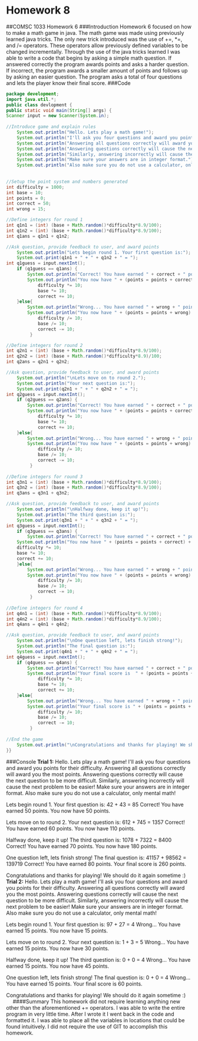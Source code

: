 # Homework 8

##COMSC 1033 Homework 6
###Introduction
	Homework 6 focused on how to make a math game in java. The math game was made using previously learned java
	tricks. The only new trick introduced was the use of +=, *=, and /= operators. These operators allow 
	previously defined variables to be changed incrementally. Through the use of the java tricks learned I was
	able to write a code that begins by asking a simple math question. If answered correctly the program awards
	points and asks a harder question. If incorrect, the program awards a smaller amount of points and follows 
	up by asking an easier question. The program asks a total of four questions and lets the player know their 
	final score.
###Code
```java
package development;
import java.util.*;
public class devlopment {
public static void main(String[] args) {
Scanner input = new Scanner(System.in);
	
//Introduce game and explain rules	
	System.out.println("Hello. Lets play a math game!");
	System.out.println("I'll ask you four questions and award you points for their difficulty.");
	System.out.println("Answering all questions correctly will award you the most points.");
	System.out.println("Answering questions correctly will cause the next question to be more difficult.");
	System.out.println("Similarly, answering incorrectly will cause the next problem to be easier!");
	System.out.println("Make sure your answers are in integer format.");
	System.out.println("Also make sure you do not use a calculator, only mental math!\n");
	
	
//Setup the point system and numbers generated
int difficulty = 1000;
int base = 10;
int points = 0;
int correct = 50;
int wrong = 15;

//Define integers for round 1
int q1n1 = (int) (base + Math.random()*difficulty*8.9/100);
int q1n2 = (int) (base + Math.random()*difficulty*8.9/100);
int q1ans = q1n1 + q1n2;

//Ask question, provide feedback to user, and award points
	System.out.println("Lets begin round 1. Your first question is:");
	System.out.print(q1n1 + " + " + q1n2 + " = ");
int q1guess = input.nextInt();
	if (q1guess == q1ans) {
		System.out.println("Correct! You have earned " + correct + " points.");
		System.out.println("You now have " + (points = points + correct) + " points.");
			difficulty *= 10;
			base *= 10;
			correct += 10;
	}else{
		System.out.println("Wrong... You have earned " + wrong + " points.");
		System.out.println("You now have " + (points = points + wrong) + " points.");
			difficulty /= 10;
			base /= 10;
			correct -= 10;
		 }

//Define integers for round 2
int q2n1 = (int) (base + Math.random()*difficulty*8.9/100);
int q2n2 = (int) (base + Math.random()*difficulty*8.9)/100;
int q2ans = q2n1 + q2n2;

//Ask question, provide feedback to user, and award points
	System.out.println("\nLets move on to round 2.");
	System.out.println("Your next question is:");
	System.out.print(q2n1 + " + " + q2n2 + " = ");
int q2guess = input.nextInt();
	if (q2guess == q2ans) {
		System.out.println("Correct! You have earned " + correct + " points.");
		System.out.println("You now have " + (points = points + correct) + " points.");
			difficulty *= 10;
			base *= 10;
			correct += 10;
	}else{
		System.out.println("Wrong... You have earned " + wrong + " points.");
		System.out.println("You now have " + (points = points + wrong) + " points.");
			difficulty /= 10;
			base /= 10;
			correct -= 10;
		 }
		 
//Define integers for round 3
int q3n1 = (int) (base + Math.random()*difficulty*8.9/100);
int q3n2 = (int) (base + Math.random()*difficulty*8.9/100);
int q3ans = q3n1 + q3n2;

//Ask question, provide feedback to user, and award points
	System.out.println("\nHalfway done, keep it up!");
	System.out.println("The third question is:");
	System.out.print(q3n1 + " + " + q3n2 + " = ");
int q3guess = input.nextInt();
	if (q3guess == q3ans) {
		System.out.println("Correct! You have earned " + correct + " points.");
	System.out.println("You now have " + (points = points + correct) + " points.");
	difficulty *= 10;
	base *= 10;
	correct += 10;
	}else{
		System.out.println("Wrong... You have earned " + wrong + " points.");
		System.out.println("You now have " + (points = points + wrong) + " points.");
			difficulty /= 10;
			base /= 10;
			correct -= 10;
		 }
	
//Define integers for round 4	
int q4n1 = (int) (base + Math.random()*difficulty*8.9/100);
int q4n2 = (int) (base + Math.random()*difficulty*8.9/100);
int q4ans = q4n1 + q4n2;

//Ask question, provide feedback to user, and award points
	System.out.println("\nOne question left, lets finish strong!");
	System.out.println("The final question is:");
	System.out.print(q4n1 + " + " + q4n2 + " = ");
int q4guess = input.nextInt();
	if (q4guess == q4ans) {
		System.out.println("Correct! You have earned " + correct + " points.");
		System.out.println("Your final score is  " + (points = points + correct) + " points.");
			difficulty *= 10;
			base *= 10;
			correct += 10;
	}else{
		System.out.println("Wrong... You have earned " + wrong + " points.");
		System.out.println("Your final score is " + (points = points + wrong) + " points.");
			difficulty /= 10;
			base /= 10;
			correct -= 10;
		 }	
		 
//End the game
	System.out.println("\nCongratulations and thanks for playing! We should do it again sometime :)");
}}
```

###Console
**Trial 1:**
Hello. Lets play a math game!
I'll ask you four questions and award you points for their difficulty.
Answering all questions correctly will award you the most points.
Answering questions correctly will cause the next question to be more difficult.
Similarly, answering incorrectly will cause the next problem to be easier!
Make sure your answers are in integer format.
Also make sure you do not use a calculator, only mental math!

Lets begin round 1. Your first question is:
42 + 43 = 85
Correct! You have earned 50 points.
You now have 50 points.

Lets move on to round 2.
Your next question is:
612 + 745 = 1357
Correct! You have earned 60 points.
You now have 110 points.

Halfway done, keep it up!
The third question is:
1078 + 7322 = 8400
Correct! You have earned 70 points.
You now have 180 points.

One question left, lets finish strong!
The final question is:
41157 + 98562 = 139719
Correct! You have earned 80 points.
Your final score is  260 points.

Congratulations and thanks for playing! We should do it again sometime :)
**Trial 2:**
Hello. Lets play a math game!
I'll ask you four questions and award you points for their difficulty.
Answering all questions correctly will award you the most points.
Answering questions correctly will cause the next question to be more difficult.
Similarly, answering incorrectly will cause the next problem to be easier!
Make sure your answers are in integer format.
Also make sure you do not use a calculator, only mental math!

Lets begin round 1. Your first question is:
97 + 27 = 4
Wrong... You have earned 15 points.
You now have 15 points.

Lets move on to round 2.
Your next question is:
1 + 3 = 5
Wrong... You have earned 15 points.
You now have 30 points.

Halfway done, keep it up!
The third question is:
0 + 0 = 4
Wrong... You have earned 15 points.
You now have 45 points.

One question left, lets finish strong!
The final question is:
0 + 0 = 4
Wrong... You have earned 15 points.
Your final score is 60 points.

Congratulations and thanks for playing! We should do it again sometime :)
 
####Summary
	This homework did not require learning anything new other than the aforementioned += operators. I was
	able to write the entire program in very little time. After I wrote it I went back in the code and
	formatted it. I was able to place all the variables in locations that could be found intuitively. I 
	did not require the use of GIT to accomplish this homework.

